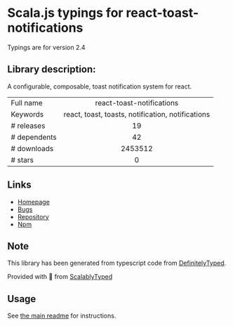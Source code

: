 
# Scala.js typings for react-toast-notifications

Typings are for version 2.4

## Library description:
A configurable, composable, toast notification system for react.

|                    |                 |
| ------------------ | :-------------: |
| Full name          | react-toast-notifications |
| Keywords           | react, toast, toasts, notification, notifications |
| # releases         | 19 |
| # dependents       | 42 |
| # downloads        | 2453512 |
| # stars            | 0 |

## Links
- [Homepage](https://jossmac.github.io/react-toast-notifications)
- [Bugs](https://github.com/jossmac/react-toast-notifications/issues)
- [Repository](https://github.com/jossmac/react-toast-notifications)
- [Npm](https://www.npmjs.com/package/react-toast-notifications)
    


## Note
This library has been generated from typescript code from [DefinitelyTyped](https://definitelytyped.org).

Provided with :purple_heart: from [ScalablyTyped](https://github.com/oyvindberg/ScalablyTyped)

## Usage
See [the main readme](../../readme.md) for instructions.


